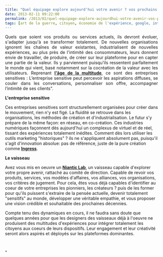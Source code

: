 ```yaml
---
title: "Quel équipage explore aujourd'hui votre avenir ? vos prochains modèles d'affaires ?"
date: 2013-02-11 09:22:00
permalink: /2013/02/quel-equipage-explore-aujourdhui-votre-avenir-vos-prochains-modeles-daffaires.html
tags: [art de la guerre, citoyen, économie de l'expérience, google, intelligence collective, internet, open innovation, pensée complexe]
---
```


<p style="text-align: justify">Quels que soient vos produits ou services actuels, ils devront évoluer, s'adapter jusqu'à se transformer totalement. De nouvelles organisations ignorent les chaînes de valeur existantes, industrialisent de nouvelles expériences, au plus près de l'intimité des consommateurs, leurs donnent envie de travailler, de produire, de créer sur leur plateforme pour en capter une partie de la valeur. Ils y parviennent puisqu'ils ressentent parfaitement le monde qui vient, basé notamment sur la cocréation de la valeur avec les utilisateurs. Reprenant <a href="https://gabrielplassat.github.io/transportsdufutur/2013/02/les-transports-a-lage-de-la-multitude.html" target="_blank"><strong>l'âge de la multitude</strong></a>, ce sont des entreprises sensitives : L’entreprise sensitive peut percevoir les aspirations diffuses, se couler dans les conversations, personnaliser son offre, accompagner l’intimité de ses clients". </p>  <!--more-->   <p style=""text-align: justify""><strong>L'entreprise sensitive</strong></p> <p style=""text-align: justify"">Ces entreprises sensitives sont structurellement organisées pour créer dans le mouvement, rien n'y est figé. La fluidité se retrouve dans les organisations, les méthodes de création et d'industrialisation. Le futur s'y prépare de la même façon: en réseau, en co-création. Ces industries numériques façonnent dès aujourd'hui un complexus de virtuel et de réel, tissant des expériences totalement inédites. Comment dès lors utiliser les outils marketing "historiques" ? ils ne s'appliquent absolument pas, puisqu'il s'agit d'innovation absolue: pas de référence, juste de la pure création comme <a href="https://gabrielplassat.github.io/transportsdufutur/2012/11/ibm-dans-son-dernier-executive-report-tranforming-retail-engaging-customers-through-information-influencers-and-interacti.html"" target=""_blank""><strong>Ingress</strong></a>. </p> <p style=""text-align: justify""><strong>Le vaisseau</strong></p> <p style=""text-align: justify"">Avez vous mis en oeuvre un <a href=""http://www.capital.fr/a-la-une/interviews/nous-developpons-des-produits-que-google-n-aurait-pas-forcement-lance-810545#!"" target=""_blank""><strong>Niantic Lab</strong></a>, un vaisseau capable d'explorer votre propre avenir, rattaché au comité de direction. Capable de revoir vos produits, services, vos modèles d'affaires, vos alliances, vos organisations, vos critères de jugement. Pour cela, êtes vous déjà capables d'identifier au coeur de votre entreprises les pionniers, les créateurs ? puis de les former pour qu'ils puissent s'extraire de la pensée actuelle, devenir totalement "sensitifs" au monde, développer une véritable empathie, et vous proposer une vision crédible et souhaitable des prochaines décennies.</p> <p style=""text-align: justify"">Compte tenu des dynamiques en cours, il ne faudra sans doute que quelques années pour que les designers des vaisseaux déjà à l'oeuvre ne produisent des multitudes d'expériences pour intégrer totalement les citoyens aux coeurs de leurs dispositifs. Leur engagement et leur créativité seront alors aspirés et déployés sur les plateformes dominantes. </p> <p> </p>"
